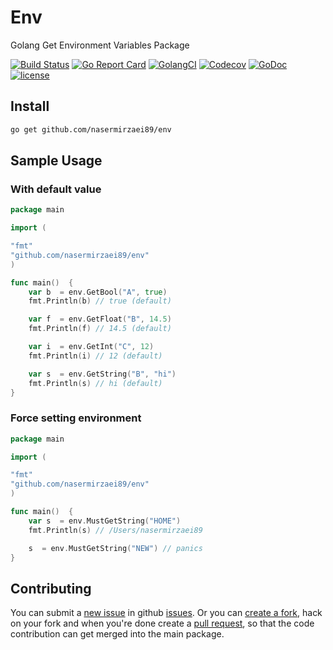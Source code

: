 # Env

Golang Get Environment Variables Package

[![Build Status](https://travis-ci.org/nasermirzaei89/env.svg?branch=master)](https://travis-ci.org/nasermirzaei89/env)
[![Go Report Card](https://goreportcard.com/badge/github.com/nasermirzaei89/env)](https://goreportcard.com/report/github.com/nasermirzaei89/env)
[![GolangCI](https://golangci.com/badges/github.com/nasermirzaei89/env.svg)](https://golangci.com/r/github.com/nasermirzaei89/env)
[![Codecov](https://codecov.io/gh/nasermirzaei89/env/branch/master/graph/badge.svg)](https://codecov.io/gh/nasermirzaei89/env)
[![GoDoc](https://godoc.org/github.com/nasermirzaei89/env?status.svg)](https://godoc.org/github.com/nasermirzaei89/env)
[![license](https://img.shields.io/github/license/mashape/apistatus.svg?maxAge=2592000)](https://raw.githubusercontent.com/nasermirzaei89/env/master/LICENSE)

## Install

```sh
go get github.com/nasermirzaei89/env
```

## Sample Usage

### With default value

```go
package main

import (

"fmt"
"github.com/nasermirzaei89/env"
)

func main()  {
    var b  = env.GetBool("A", true)
    fmt.Println(b) // true (default)

    var f  = env.GetFloat("B", 14.5)
    fmt.Println(f) // 14.5 (default)

    var i  = env.GetInt("C", 12)
    fmt.Println(i) // 12 (default)

    var s  = env.GetString("B", "hi")
    fmt.Println(s) // hi (default)
}
```

### Force setting environment

```go
package main

import (

"fmt"
"github.com/nasermirzaei89/env"
)

func main()  {
    var s  = env.MustGetString("HOME")
    fmt.Println(s) // /Users/nasermirzaei89

    s  = env.MustGetString("NEW") // panics
}
```

## Contributing

You can submit a [new issue](https://github.com/nasermirzaei89/env/issues/new) in github [issues](https://github.com/nasermirzaei89/env/issues).
Or you can [create a fork](https://help.github.com/articles/fork-a-repo), hack on your fork and when you're done create a [pull request](https://help.github.com/articles/fork-a-repo#pull-requests), so that the code contribution can get merged into the main package.
